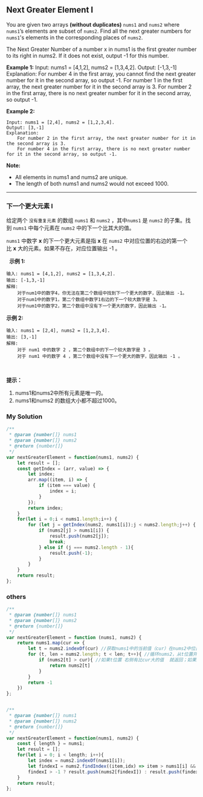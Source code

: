 ## Next Greater Element I

You are given two arrays **(without duplicates)** `nums1` and `nums2` where `nums1`’s elements are subset of `nums2`. Find all the next greater numbers for `nums1`'s elements in the corresponding places of `nums2`.

The Next Greater Number of a number x in nums1 is the first greater number to its right in nums2. If it does not exist, output -1 for this number.

**Example 1:**
    Input: nums1 = [4,1,2], nums2 = [1,3,4,2].
    Output: [-1,3,-1]
    Explanation:
        For number 4 in the first array, you cannot find the next greater number for it in the second array, so output -1.
        For number 1 in the first array, the next greater number for it in the second array is 3.
        For number 2 in the first array, there is no next greater number for it in the second array, so output -1.

**Example 2:**

    Input: nums1 = [2,4], nums2 = [1,2,3,4].
    Output: [3,-1]
    Explanation:
        For number 2 in the first array, the next greater number for it in the second array is 3.
        For number 4 in the first array, there is no next greater number for it in the second array, so output -1.

**Note:**
- All elements in nums1 and nums2 are unique.
- The length of both nums1 and nums2 would not exceed 1000.

--- 

### 下一个更大元素 I

给定两个 `没有重复元素` 的数组 `nums1` 和 `nums2` ，其中`nums1` 是 `nums2` 的子集。找到 `nums1` 中每个元素在 `nums2` 中的下一个比其大的值。

`nums1` 中数字 **x** 的下一个更大元素是指 **x** 在 `nums2` 中对应位置的右边的第一个比 **x** 大的元素。如果不存在，对应位置输出 -1 。

 
**示例 1:**

    输入: nums1 = [4,1,2], nums2 = [1,3,4,2].
    输出: [-1,3,-1]
    解释:
        对于num1中的数字4，你无法在第二个数组中找到下一个更大的数字，因此输出 -1。
        对于num1中的数字1，第二个数组中数字1右边的下一个较大数字是 3。
        对于num1中的数字2，第二个数组中没有下一个更大的数字，因此输出 -1。

**示例 2:**

    输入: nums1 = [2,4], nums2 = [1,2,3,4].
    输出: [3,-1]
    解释:
        对于 num1 中的数字 2 ，第二个数组中的下一个较大数字是 3 。
        对于 num1 中的数字 4 ，第二个数组中没有下一个更大的数字，因此输出 -1 。
 

**提示：**

1. nums1和nums2中所有元素是唯一的。
2. nums1和nums2 的数组大小都不超过1000。

### My Solution

```javascript
/**
 * @param {number[]} nums1
 * @param {number[]} nums2
 * @return {number[]}
 */
var nextGreaterElement = function(nums1, nums2) {
    let result = [];
    const getIndex = (arr, value) => {
        let index;
        arr.map((item, i) => {
            if (item === value) {
                index = i;
            }
        });
        return index;
    }
    for(let i = 0;i < nums1.length;i++) {
        for (let j = getIndex(nums2, nums1[i]);j < nums2.length;j++) {
            if (nums2[j] > nums1[i]) {
                result.push(nums2[j]);
                break;
            } else if (j === nums2.length - 1){
                result.push(-1);
            }
        }
    }
    return result;
};
```

### others

```javascript
/**
 * @param {number[]} nums1
 * @param {number[]} nums2
 * @return {number[]}
 */
var nextGreaterElement = function (nums1, nums2) {
    return nums1.map(cur => {
        let t = nums2.indexOf(cur) //获取nums1中的当前值（cur）在nums2中位置
        for (t, len = nums2.length; t < len; t++){ //循环nums2，从t位置开始
            if (nums2[t] > cur){ //如果t位置 右侧有比cur大的值  就返回；如果此for循环完之后没有发现比cur更大的值，则返回-1
                return nums2[t]
            }
        }
        return -1
    })
};
```

```javascript

/**
 * @param {number[]} nums1
 * @param {number[]} nums2
 * @return {number[]}
 */
var nextGreaterElement = function(nums1, nums2) {
    const { length } = nums1;
    let result = [];
    for(let i = 0; i < length; i++){
        let index = nums2.indexOf(nums1[i]);
        let findexI = nums2.findIndex((item,idx) => item > nums1[i] && index < idx);
        findexI > -1 ? result.push(nums2[findexI]) : result.push(findexI)
    }
    return result;
};
```
